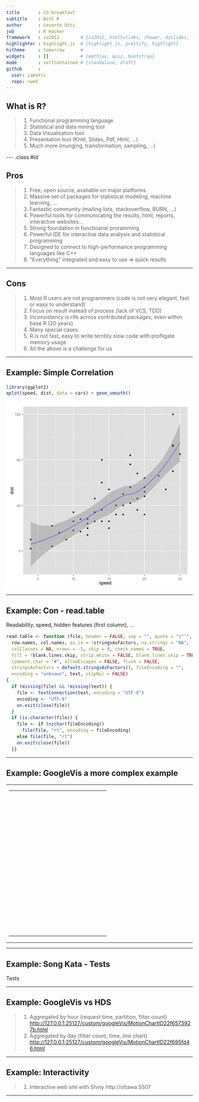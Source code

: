 ```yaml
---
title       : CD breakfast 
subtitle    : With R
author      : Levente Otti
job         : R Hacker
framework   : io2012        # {io2012, html5slides, shower, dzslides, ...}
highlighter : highlight.js  # {highlight.js, prettify, highlight}
hitheme     : tomorrow      # 
widgets     : []            # {mathjax, quiz, bootstrap}
mode        : selfcontained # {standalone, draft}
github      :
  user: iamotti
  repo: rwed
---
```


## What is R?

> 1. Functional programming language
> 2. Statistical and data mining tool
> 3. Data Visualisation tool
> 4. Presentation tool (Knitr, Slides, Pdf, Html, ...)
> 5. Much more (munging, transformation, sampling, ...)

--- .class #id 

## Pros
> 1. Free, open source, avaliable on major platforms
> 2. Massive set of packages for statistical modeling, machine learning, ...
> 3. Fantastic community (mailing lists, stackoverflow, BURN, ...)
> 4. Powerful tools for communicating the results, html, reports, interactive websites...
> 5. Strong foundation in functioanal proramming
> 6. Powerful IDE for interactive data analysis and statistical programming
> 7. Designed to connect to high-performance programming languages like C++ 
> 8. "Everything" integrated and easy to use => quick results

---

## Cons

> 1. Most R users are not programmers (code is not very elegant, fast or easy to understand)
> 2. Focus on result instead of process (lack of VCS, TDD)
> 3. Inconsistency is rife across contributed packages, even within base R (20 years)
> 4. Many special cases
> 5. R is not fast, easy to write terribly slow code with profligate memory usage
> 6. All the above is a challenge for us

---

## Example: Simple Correlation 


```r
library(ggplot2)
qplot(speed, dist, data = cars) + geom_smooth()
```

![plot of chunk unnamed-chunk-1](figure/unnamed-chunk-1.png) 

---

## Example: Con - read.table
Readability, speed, hidden features (first column), ...

```r
read.table <- function (file, header = FALSE, sep = "", quote = "\"'", dec = ".", 
  row.names, col.names, as.is = !stringsAsFactors, na.strings = "NA", 
  colClasses = NA, nrows = -1, skip = 0, check.names = TRUE, 
  fill = !blank.lines.skip, strip.white = FALSE, blank.lines.skip = TRUE, 
  comment.char = "#", allowEscapes = FALSE, flush = FALSE, 
  stringsAsFactors = default.stringsAsFactors(), fileEncoding = "", 
  encoding = "unknown", text, skipNul = FALSE) 
{
  if (missing(file) && !missing(text)) {
    file <- textConnection(text, encoding = "UTF-8")
    encoding <- "UTF-8"
    on.exit(close(file))
  }
  if (is.character(file)) {
    file <- if (nzchar(fileEncoding)) 
      file(file, "rt", encoding = fileEncoding)
    else file(file, "rt")
    on.exit(close(file))
  }}
```

---

## Example: GoogleVis a more complex example
<!-- GeoChart generated in R 3.1.0 by googleVis 0.5.2 package -->
<!-- Fri Jun 13 02:01:19 2014 -->


<!-- jsHeader -->
<script type="text/javascript">
 
// jsData 
function gvisDatac1 () {
var data = new google.visualization.DataTable();
var datajson =
[
 [
 "Germany",
3 
],
[
 "Brazil",
4 
],
[
 "United States",
5 
],
[
 "France",
4 
],
[
 "Hungary",
3 
],
[
 "India",
2 
],
[
 "Iceland",
1 
],
[
 "Norway",
4 
],
[
 "Spain",
5 
],
[
 "Turkey",
1 
] 
];
data.addColumn('string','Country');
data.addColumn('number','Profit');
data.addRows(datajson);
return(data);
}


// jsData 
function gvisDatac2 () {
var data = new google.visualization.DataTable();
var datajson =
[
 [
 "Germany",
3 
],
[
 "Brazil",
4 
],
[
 "United States",
5 
],
[
 "France",
4 
],
[
 "Hungary",
3 
],
[
 "India",
2 
],
[
 "Iceland",
1 
],
[
 "Norway",
4 
],
[
 "Spain",
5 
],
[
 "Turkey",
1 
] 
];
data.addColumn('string','Country');
data.addColumn('number','Profit');
data.addRows(datajson);
return(data);
}


// jsData 
function gvisDatac3 () {
var data = new google.visualization.DataTable();
var datajson =
[
 [
 "Global",
null,
10,
2 
],
[
 "America",
"Global",
2,
4 
],
[
 "Europe",
"Global",
99,
11 
],
[
 "Asia",
"Global",
10,
8 
],
[
 "France",
"Europe",
71,
2 
],
[
 "Sweden",
"Europe",
89,
3 
],
[
 "Germany",
"Europe",
58,
10 
],
[
 "Mexico",
"America",
2,
9 
],
[
 "USA",
"America",
38,
11 
],
[
 "China",
"Asia",
5,
1 
],
[
 "Japan",
"Asia",
48,
11 
] 
];
data.addColumn('string','Region');
data.addColumn('string','Parent');
data.addColumn('number','Val');
data.addColumn('number','Fac');
data.addRows(datajson);
return(data);
}
 
// jsDrawChart
function drawChartc1() {
var data = gvisDatac1();
var options = {};
options["width"] =    250;
options["height"] =    120;

    var chart = new google.visualization.GeoChart(
    document.getElementById('c1')
    );
    chart.draw(data,options);
    

}
  


// jsDrawChart
function drawChartc2() {
var data = gvisDatac2();
var options = {};
options["allowHtml"] = true;
options["width"] =    250;
options["height"] =    260;
options["legend"] = "none";

    var chart = new google.visualization.BarChart(
    document.getElementById('c2')
    );
    chart.draw(data,options);
    

}
  


// jsDrawChart
function drawChartc3() {
var data = gvisDatac3();
var options = {};
options["width"] =    400;
options["height"] =    380;
options["fontSize"] =     16;
options["minColor"] = "#EDF8FB";
options["midColor"] = "#66C2A4";
options["maxColor"] = "#006D2C";
options["headerHeight"] =     20;
options["fontColor"] = "black";
options["showScale"] = true;

    var chart = new google.visualization.TreeMap(
    document.getElementById('c3')
    );
    chart.draw(data,options);
    

}
  
 
// jsDisplayChart
(function() {
var pkgs = window.__gvisPackages = window.__gvisPackages || [];
var callbacks = window.__gvisCallbacks = window.__gvisCallbacks || [];
var chartid = "geochart";
  
// Manually see if chartid is in pkgs (not all browsers support Array.indexOf)
var i, newPackage = true;
for (i = 0; newPackage && i < pkgs.length; i++) {
if (pkgs[i] === chartid)
newPackage = false;
}
if (newPackage)
  pkgs.push(chartid);
  
// Add the drawChart function to the global list of callbacks
callbacks.push(drawChartc1);
})();
function displayChartc1() {
  var pkgs = window.__gvisPackages = window.__gvisPackages || [];
  var callbacks = window.__gvisCallbacks = window.__gvisCallbacks || [];
  window.clearTimeout(window.__gvisLoad);
  // The timeout is set to 100 because otherwise the container div we are
  // targeting might not be part of the document yet
  window.__gvisLoad = setTimeout(function() {
  var pkgCount = pkgs.length;
  google.load("visualization", "1", { packages:pkgs, callback: function() {
  if (pkgCount != pkgs.length) {
  // Race condition where another setTimeout call snuck in after us; if
  // that call added a package, we must not shift its callback
  return;
}
while (callbacks.length > 0)
callbacks.shift()();
} });
}, 100);
}


// jsDisplayChart
(function() {
var pkgs = window.__gvisPackages = window.__gvisPackages || [];
var callbacks = window.__gvisCallbacks = window.__gvisCallbacks || [];
var chartid = "corechart";
  
// Manually see if chartid is in pkgs (not all browsers support Array.indexOf)
var i, newPackage = true;
for (i = 0; newPackage && i < pkgs.length; i++) {
if (pkgs[i] === chartid)
newPackage = false;
}
if (newPackage)
  pkgs.push(chartid);
  
// Add the drawChart function to the global list of callbacks
callbacks.push(drawChartc2);
})();
function displayChartc2() {
  var pkgs = window.__gvisPackages = window.__gvisPackages || [];
  var callbacks = window.__gvisCallbacks = window.__gvisCallbacks || [];
  window.clearTimeout(window.__gvisLoad);
  // The timeout is set to 100 because otherwise the container div we are
  // targeting might not be part of the document yet
  window.__gvisLoad = setTimeout(function() {
  var pkgCount = pkgs.length;
  google.load("visualization", "1", { packages:pkgs, callback: function() {
  if (pkgCount != pkgs.length) {
  // Race condition where another setTimeout call snuck in after us; if
  // that call added a package, we must not shift its callback
  return;
}
while (callbacks.length > 0)
callbacks.shift()();
} });
}, 100);
}


// jsDisplayChart
(function() {
var pkgs = window.__gvisPackages = window.__gvisPackages || [];
var callbacks = window.__gvisCallbacks = window.__gvisCallbacks || [];
var chartid = "treemap";
  
// Manually see if chartid is in pkgs (not all browsers support Array.indexOf)
var i, newPackage = true;
for (i = 0; newPackage && i < pkgs.length; i++) {
if (pkgs[i] === chartid)
newPackage = false;
}
if (newPackage)
  pkgs.push(chartid);
  
// Add the drawChart function to the global list of callbacks
callbacks.push(drawChartc3);
})();
function displayChartc3() {
  var pkgs = window.__gvisPackages = window.__gvisPackages || [];
  var callbacks = window.__gvisCallbacks = window.__gvisCallbacks || [];
  window.clearTimeout(window.__gvisLoad);
  // The timeout is set to 100 because otherwise the container div we are
  // targeting might not be part of the document yet
  window.__gvisLoad = setTimeout(function() {
  var pkgCount = pkgs.length;
  google.load("visualization", "1", { packages:pkgs, callback: function() {
  if (pkgCount != pkgs.length) {
  // Race condition where another setTimeout call snuck in after us; if
  // that call added a package, we must not shift its callback
  return;
}
while (callbacks.length > 0)
callbacks.shift()();
} });
}, 100);
}
 
// jsFooter
</script>
 
<!-- jsChart -->  
<script type="text/javascript" src="https://www.google.com/jsapi?callback=displayChartc1"></script>


<!-- jsChart -->  
<script type="text/javascript" src="https://www.google.com/jsapi?callback=displayChartc2"></script>


<!-- jsChart -->  
<script type="text/javascript" src="https://www.google.com/jsapi?callback=displayChartc3"></script>
 
<table cellspacing=5>
<tr>
<td>

<table border="0">
<tr>
<td>

<!-- divChart -->
  
<div id="c1"
  style="width: 250px; height: 120px;">
</div>

</td>
</tr>
<tr>
<td>

<!-- divChart -->
  
<div id="c2"
  style="width: 250px; height: 260px;">
</div>

</td>
</tr>
</table>

</td>
<td>

<!-- divChart -->
  
<div id="c3"
  style="width: 400px; height: 380px;">
</div>

</td>
</tr>
</table>

---

## Example: Song Kata - Tests
  Tests

---

## Example: GoogleVis vs HDS 
> 1. Aggregated by hour (request time, partition, filter count)
http://127.0.0.1:25127/custom/googleVis/MotionChartID22f6573927b.html
> 2. Aggregated by day (filter count, time, line chart)
http://127.0.0.1:25127/custom/googleVis/MotionChartID22f695fd46.html

---

## Example: Interactivity
> 1. Interactive web site with Shiny
http://ottawa:5507

---
